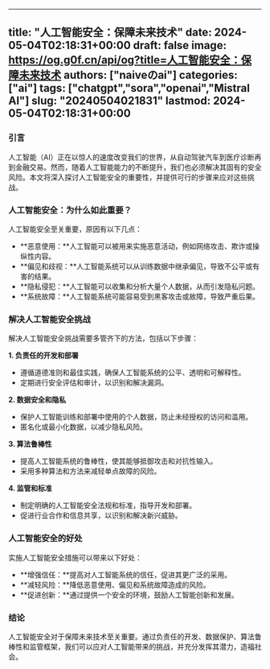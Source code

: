 
---
title: "人工智能安全：保障未来技术"
date: 2024-05-04T02:18:31+00:00
draft: false
image: https://og.g0f.cn/api/og?title=人工智能安全：保障未来技术
authors: ["naiveのai"]
categories: ["ai"]
tags: ["chatgpt","sora","openai","Mistral AI"]
slug: "20240504021831"
lastmod: 2024-05-04T02:18:31+00:00
---
### 引言

人工智能（AI）正在以惊人的速度改变我们的世界，从自动驾驶汽车到医疗诊断再到金融交易。然而，随着人工智能能力的不断提升，我们也必须解决其固有的安全风险。本文将深入探讨人工智能安全的重要性，并提供可行的步骤来应对这些挑战。

### 人工智能安全：为什么如此重要？

人工智能安全至关重要，原因有以下几点：

* **恶意使用：**人工智能可以被用来实施恶意活动，例如网络攻击、欺诈或操纵性内容。
* **偏见和歧视：**人工智能系统可以从训练数据中继承偏见，导致不公平或有害的结果。
* **隐私侵犯：**人工智能可以收集和分析大量个人数据，从而引发隐私问题。
* **系统故障：**人工智能系统可能容易受到黑客攻击或故障，导致严重后果。

### 解决人工智能安全挑战

解决人工智能安全挑战需要多管齐下的方法，包括以下步骤：

**1. 负责任的开发和部署**

* 遵循道德准则和最佳实践，确保人工智能系统的公平、透明和可解释性。
* 定期进行安全评估和审计，以识别和解决漏洞。

**2. 数据安全和隐私**

* 保护人工智能训练和部署中使用的个人数据，防止未经授权的访问和滥用。
* 匿名化或最小化数据，以减少隐私风险。

**3. 算法鲁棒性**

* 提高人工智能系统的鲁棒性，使其能够抵御攻击和对抗性输入。
* 采用多种算法和方法来减轻单点故障的风险。

**4. 监管和标准**

* 制定明确的人工智能安全法规和标准，指导开发和部署。
* 促进行业合作和信息共享，以识别和解决新兴威胁。

### 人工智能安全的好处

实施人工智能安全措施可以带来以下好处：

* **增强信任：**提高对人工智能系统的信任，促进其更广泛的采用。
* **减轻风险：**降低恶意使用、偏见和系统故障造成的风险。
* **促进创新：**通过提供一个安全的环境，鼓励人工智能创新和发展。

### 结论

人工智能安全对于保障未来技术至关重要。通过负责任的开发、数据保护、算法鲁棒性和监管框架，我们可以应对人工智能带来的挑战，并充分发挥其潜力，造福社会。